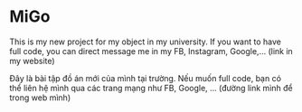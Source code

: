 # MiGo
This is my new project for my object in my university. If you want to have full code, you can direct message me in my FB, Instagram, Google,... (link in my website)


Đây là bài tập đồ án mới của mình tại trường. Nếu muốn full code, bạn có thể liên hệ mình qua các trang mạng như FB, Google, ... (đường link mình để trong web mình)
